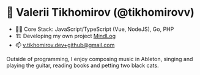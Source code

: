 # 👋 Valerii Tikhomirov (@tikhomirovv)

- 👨‍💻 Core Stack: JavaScript/TypeScript (Vue, NodeJS), Go, PHP
- 🏗️ Developing my own project [MindLog](https://mindlog.app)
- 📫 v.tikhomirov.dev+github@gmail.com


Outside of programming, I enjoy composing music in Ableton, singing and playing the guitar, reading books and petting two black cats.

<!---
tikhomirovv/tikhomirovv is a ✨ special ✨ repository because its `README.md` (this file) appears on your GitHub profile.
You can click the Preview link to take a look at your changes.
--->
